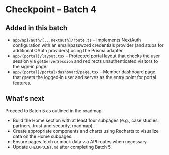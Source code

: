 # Checkpoint – Batch 4

## Added in this batch

- `app/api/auth/[...nextauth]/route.ts` – Implements NextAuth configuration with an email/password credentials provider (and stubs for additional OAuth providers) using the Prisma adapter.
- `app/(portal)/layout.tsx` – Protected portal layout that checks the user session via `getServerSession` and redirects unauthenticated visitors to the sign‑in page.
- `app/(portal)/portal/dashboard/page.tsx` – Member dashboard page that greets the logged‑in user and serves as the entry point for portal features.

## What's next

Proceed to Batch 5 as outlined in the roadmap:

- Build the Home section with at least four subpages (e.g., case studies, partners, trust‑and‑security, roadmap).
- Create appropriate components and charts using Recharts to visualize data on the Home subpages.
- Ensure pages fetch or mock data via API routes when necessary.
- Update `CHECKPOINT.md` after completing Batch 5.
